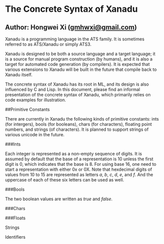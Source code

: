 The Concrete Syntax of Xanadu
=============================

Author: Hongwei Xi (gmhwxi@gmail.com)
-------------------------------------

Xanadu is a programming language in the ATS family.  It is sometimes
referred to as ATS/Xanadu or simply ATS3.

Xanadu is designed to be both a source language and a target language;
it is a source for manual program construction (by humans), and it is
also a target for automated code generation (by compilers). It is
expected that various extensions to Xanadu will be built in the future
that compile back to Xanadu itself.

The concrete syntax of Xanadu has its root in ML, and its design is
also influenced by C and Lisp. In this document, please find an informal
presentation of the concrete syntax of Xanadu, which primarily relies on
code examples for illustration.

##Primitive Constants

There are currently in Xanadu the following kinds of primitive
constants: ints (for intergers), bools (for booleans), chars (for
characters), floating point numbers, and strings (of characters).
It is planned to support strings of various unicode in the future.

###Ints

Each integer is represented as a non-empty sequence of digits. It is
assumed by default that the base of a representation is 10 unless the
first digit is 0, which indicates that the base is 8. For using base
16, one need to start a representation with either 0x or 0X. Note that
hexdecimal digits of values from 10 to 15 are represented as letters
*a*, *b*, *c*, *d*, *e*, and *f*. And the uppercase of each of these
six letters can be used as well.

###Bools

The two boolean values are written as *true* and *false*.

###Chars

###Floats

Strings

Identifiers



